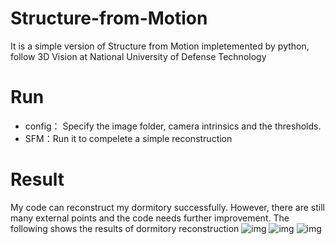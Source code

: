 # Structure-from-Motion
It is a simple version of Structure from Motion impletemented by python, follow 3D Vision at National University of Defense Technology

# Run
 * config： Specify the image folder, camera intrinsics and the thresholds.
 * SFM：Run it to compelete a simple reconstruction


# Result
My code can reconstruct my dormitory successfully. However, there are still many external points and the code needs further improvement.
The following shows the results of dormitory reconstruction
![img](https://github.com/Pyxel970524/Structure-from-Motion/blob/main/image/Dorm1.png)
![img](https://github.com/Pyxel970524/Structure-from-Motion/blob/main/image/Dorm2.png)
![img](https://github.com/Pyxel970524/Structure-from-Motion/blob/main/image/Dorm3.png)



